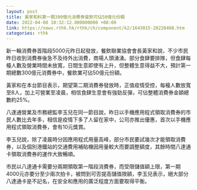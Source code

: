 ```yaml
---
layout: post
title: 黃家和料第一期300億元消費券餐飲可佔50億元份額
date: 2022-04-08 10:32:12.000000000 +08:00
link: https://news.rthk.hk/rthk/ch/component/k2/1643015-20220408.htm
categories: rthk
---
```


新一輪消費券首階段5000元昨日起發放，餐飲聯業協會會長黃家和說，不少市民昨日收到消費券後急不及待外出消費，商場人頭湧湧。部分食肆要排隊，但食肆每檯人數及營業時間未放寬，日間生意即使有上升，但整體生意得益不大，預計第一期總數300億元消費券中，餐飲業可佔50億元份額。

黃家和在本台節目表示，期望第二期消費券發放時，正值疫情受控，每檯人數放寬至8人，加上可營業至凌晨，相信食肆生意會有強勁反彈，可佔整體消費券金額總數約25%。

八達通營業及市務總監李玉兒在同一節目說，昨日以手機應用程式領取消費券的市民人數比去年多，相信是疫情下多了人留在家中，公司亦推出優惠，首次以手機應用程式領取消費券，會有10元獎賞。

李玉兒說，除了凌晨時分因應用程式用量高峰，部分市民要試幾次才能領取消費券，以及個別港鐵站的交通費用補貼機因用量較大而要調整額度，其餘時間八達通卡領取消費券的運作大致暢順。

市民以八達通卡需要分兩期領取第一階段消費券，而受限儲值額上限，第一期4000元亦要分至少兩次拍卡，被問到可否提高儲值限額，李玉兒表示，絕大部分八達通卡是不記名，在安全和應用的廣泛程度方面要取得平衡。
